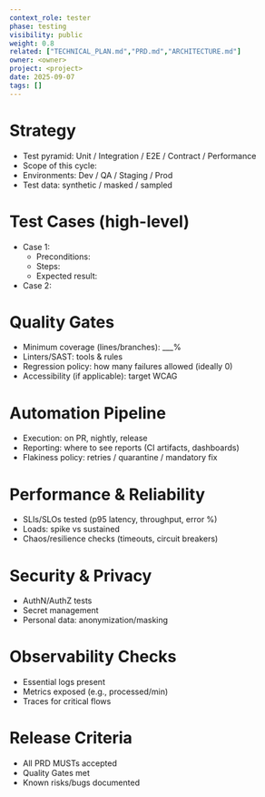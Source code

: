 ```yaml
---
context_role: tester
phase: testing
visibility: public
weight: 0.8
related: ["TECHNICAL_PLAN.md","PRD.md","ARCHITECTURE.md"]
owner: <owner>
project: <project>
date: 2025-09-07
tags: []
---
```


# Strategy
- Test pyramid: Unit / Integration / E2E / Contract / Performance
- Scope of this cycle:
- Environments: Dev / QA / Staging / Prod
- Test data: synthetic / masked / sampled

# Test Cases (high-level)
- Case 1:
  - Preconditions:
  - Steps:
  - Expected result:
- Case 2:

# Quality Gates
- Minimum coverage (lines/branches): ___%
- Linters/SAST: tools & rules
- Regression policy: how many failures allowed (ideally 0)
- Accessibility (if applicable): target WCAG

# Automation Pipeline
- Execution: on PR, nightly, release
- Reporting: where to see reports (CI artifacts, dashboards)
- Flakiness policy: retries / quarantine / mandatory fix

# Performance & Reliability
- SLIs/SLOs tested (p95 latency, throughput, error %) 
- Loads: spike vs sustained
- Chaos/resilience checks (timeouts, circuit breakers)

# Security & Privacy
- AuthN/AuthZ tests
- Secret management
- Personal data: anonymization/masking

# Observability Checks
- Essential logs present
- Metrics exposed (e.g., processed/min)
- Traces for critical flows

# Release Criteria
- All PRD MUSTs accepted
- Quality Gates met
- Known risks/bugs documented
